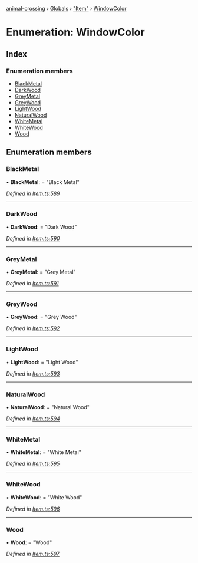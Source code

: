 [animal-crossing](../README.md) › [Globals](../globals.md) › ["Item"](../modules/_item_.md) › [WindowColor](_item_.windowcolor.md)

# Enumeration: WindowColor

## Index

### Enumeration members

* [BlackMetal](_item_.windowcolor.md#blackmetal)
* [DarkWood](_item_.windowcolor.md#darkwood)
* [GreyMetal](_item_.windowcolor.md#greymetal)
* [GreyWood](_item_.windowcolor.md#greywood)
* [LightWood](_item_.windowcolor.md#lightwood)
* [NaturalWood](_item_.windowcolor.md#naturalwood)
* [WhiteMetal](_item_.windowcolor.md#whitemetal)
* [WhiteWood](_item_.windowcolor.md#whitewood)
* [Wood](_item_.windowcolor.md#wood)

## Enumeration members

###  BlackMetal

• **BlackMetal**: = "Black Metal"

*Defined in [Item.ts:589](https://github.com/Norviah/animal-crossing/blob/4071e19/module/types/Item.ts#L589)*

___

###  DarkWood

• **DarkWood**: = "Dark Wood"

*Defined in [Item.ts:590](https://github.com/Norviah/animal-crossing/blob/4071e19/module/types/Item.ts#L590)*

___

###  GreyMetal

• **GreyMetal**: = "Grey Metal"

*Defined in [Item.ts:591](https://github.com/Norviah/animal-crossing/blob/4071e19/module/types/Item.ts#L591)*

___

###  GreyWood

• **GreyWood**: = "Grey Wood"

*Defined in [Item.ts:592](https://github.com/Norviah/animal-crossing/blob/4071e19/module/types/Item.ts#L592)*

___

###  LightWood

• **LightWood**: = "Light Wood"

*Defined in [Item.ts:593](https://github.com/Norviah/animal-crossing/blob/4071e19/module/types/Item.ts#L593)*

___

###  NaturalWood

• **NaturalWood**: = "Natural Wood"

*Defined in [Item.ts:594](https://github.com/Norviah/animal-crossing/blob/4071e19/module/types/Item.ts#L594)*

___

###  WhiteMetal

• **WhiteMetal**: = "White Metal"

*Defined in [Item.ts:595](https://github.com/Norviah/animal-crossing/blob/4071e19/module/types/Item.ts#L595)*

___

###  WhiteWood

• **WhiteWood**: = "White Wood"

*Defined in [Item.ts:596](https://github.com/Norviah/animal-crossing/blob/4071e19/module/types/Item.ts#L596)*

___

###  Wood

• **Wood**: = "Wood"

*Defined in [Item.ts:597](https://github.com/Norviah/animal-crossing/blob/4071e19/module/types/Item.ts#L597)*
